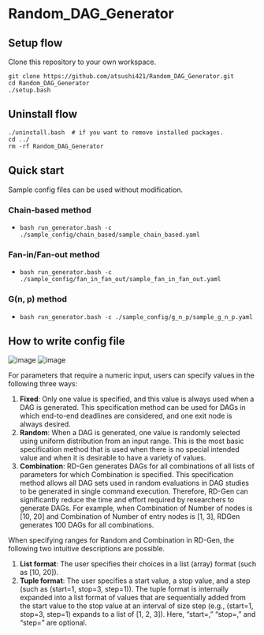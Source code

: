 # Random_DAG_Generator

## Setup flow
Clone this repository to your own workspace.
```
git clone https://github.com/atsushi421/Random_DAG_Generator.git
cd Random_DAG_Generator
./setup.bash
```

## Uninstall flow
```
./uninstall.bash  # if you want to remove installed packages.
cd ../
rm -rf Random_DAG_Generator
```

## Quick start
Sample config files can be used without modification.

### Chain-based method
- `bash run_generator.bash -c ./sample_config/chain_based/sample_chain_based.yaml`

### Fan-in/Fan-out method
- `bash run_generator.bash -c ./sample_config/fan_in_fan_out/sample_fan_in_fan_out.yaml`

### G(n, p) method
- `bash run_generator.bash -c ./sample_config/g_n_p/sample_g_n_p.yaml`

## How to write config file
![image](https://user-images.githubusercontent.com/55824710/205211293-b8d1232f-ca91-4b91-9f4d-52a009ccb703.png)
![image](https://user-images.githubusercontent.com/55824710/205211338-284b2550-ca2d-488b-a0f1-b34bcb2fd77d.png)

For parameters that require a numeric input, users can specify values in the following three ways:
1. **Fixed**: Only one value is specified, and this value is always used when a DAG is generated. This specification method can be used for DAGs in which end-to-end
deadlines are considered, and one exit node is always desired.
2. **Random**: When a DAG is generated, one value is randomly selected using uniform distribution from an input range. This is the most basic specification method that is used when there is no special intended value and when it is desirable to have a variety of values.
3. **Combination**: RD-Gen generates DAGs for all combinations of all lists of parameters for which Combination is specified. This specification method allows all DAG sets used in random evaluations in DAG studies to be generated in single command execution. Therefore, RD-Gen can significantly reduce the time and effort required by researchers to generate DAGs. For example, when Combination of Number of nodes is [10, 20] and Combination of Number of entry nodes is [1, 3], RDGen generates 100 DAGs for all combinations.

When specifying ranges for Random and Combination in RD-Gen, the following two intuitive descriptions are possible.
1. **List format**: The user specifies their choices in a list (array) format (such as [10, 20]).
2. **Tuple format**: The user specifies a start value, a stop value, and a step (such as (start=1, stop=3, step=1)). The tuple format is internally expanded into a list format of values that are sequentially added from the start value to the stop value at an interval of size step (e.g., (start=1, stop=3, step=1) expands to a list of [1, 2, 3]). Here, “start=,” “stop=,” and “step=” are optional.
